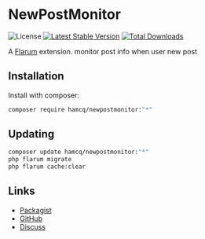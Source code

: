 # NewPostMonitor

![License](https://img.shields.io/badge/license-MIT-blue.svg) [![Latest Stable Version](https://img.shields.io/packagist/v/hamcq/newpostmonitor.svg)](https://packagist.org/packages/hamcq/newpostmonitor) [![Total Downloads](https://img.shields.io/packagist/dt/hamcq/newpostmonitor.svg)](https://packagist.org/packages/hamcq/newpostmonitor)

A [Flarum](http://flarum.org) extension. monitor post info when user new post

## Installation

Install with composer:

```sh
composer require hamcq/newpostmonitor:"*"
```

## Updating

```sh
composer update hamcq/newpostmonitor:"*"
php flarum migrate
php flarum cache:clear
```

## Links

- [Packagist](https://packagist.org/packages/hamcq/newpostmonitor)
- [GitHub](https://github.com/hamcq/newpostmonitor)
- [Discuss](https://discuss.flarum.org/d/PUT_DISCUSS_SLUG_HERE)
